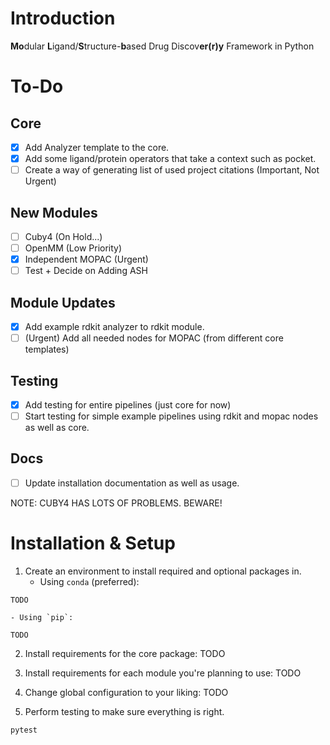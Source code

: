# Introduction
**Mo**dular **L**igand/**S**tructure-**b**ased Drug Discov**er(r)y** Framework in Python

# To-Do
## Core
- [x] Add Analyzer template to the core.
- [x] Add some ligand/protein operators that take a context such as pocket.
- [ ] Create a way of generating list of used project citations (Important, Not Urgent)

## New Modules
- [ ] Cuby4 (On Hold...)
- [ ] OpenMM (Low Priority)
- [x] Independent MOPAC (Urgent)
- [ ] Test + Decide on Adding ASH

## Module Updates
- [x] Add example rdkit analyzer to rdkit module.
- [ ] (Urgent) Add all needed nodes for MOPAC (from different core templates)

## Testing
- [x] Add testing for entire pipelines (just core for now)
- [ ] Start testing for simple example pipelines using rdkit and mopac nodes as well as core.

## Docs
- [ ] Update installation documentation as well as usage.


NOTE: CUBY4 HAS LOTS OF PROBLEMS. BEWARE!

# Installation & Setup
1) Create an environment to install required and optional packages in. 
    - Using `conda` (preferred):
```terminal
TODO
```
    - Using `pip`:
```terminal
TODO
```

2) Install requirements for the core package:
TODO

3) Install requirements for each module you're planning to use:
TODO

4) Change global configuration to your liking:
TODO

5) Perform testing to make sure everything is right. 
```terminal
pytest
```